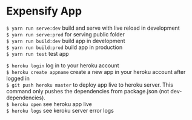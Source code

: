 # Expensify App

```$ yarn run serve:dev``` build and serve with live reload in development  
```$ yarn run serve:prod``` for serving public folder  
```$ yarn run build:dev``` build app in development  
```$ yarn run build:prod``` build app in production  
```$ yarn run test``` test app  

```$ heroku login``` log in to your heroku account  
```$ heroku create appname``` create a new app in your heroku account after logged in  
```$ git push heroku master``` to deploy app live to heroku server. This command only pushes the dependencies from package.json (not dev-dependencies).  
```$ heroku open``` see heroku app live  
```$ heroku logs``` see keroku server error logs  